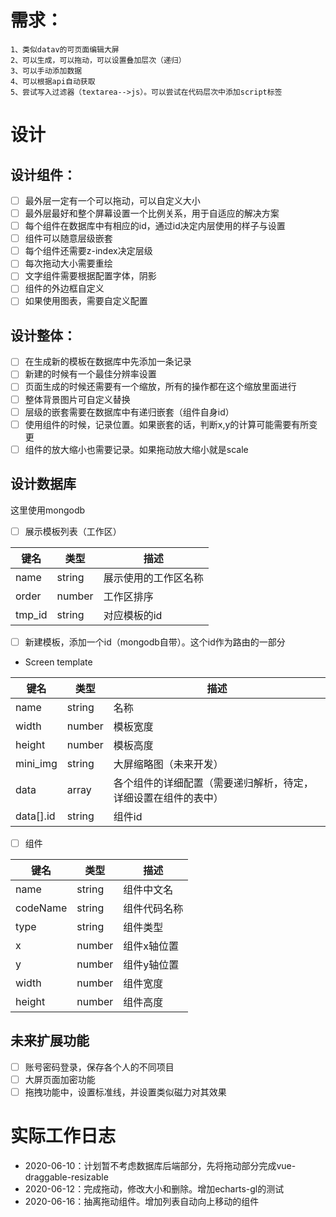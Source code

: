 # 需求：
    1、类似datav的可页面编辑大屏
    2、可以生成，可以拖动，可以设置叠加层次（递归）
    3、可以手动添加数据
    4、可以根据api自动获取
    5、尝试写入过滤器（textarea-->js）。可以尝试在代码层次中添加script标签

# 设计
## 设计组件：
 - [ ] 最外层一定有一个可以拖动，可以自定义大小
 - [ ] 最外层最好和整个屏幕设置一个比例关系，用于自适应的解决方案
 - [ ] 每个组件在数据库中有相应的id，通过id决定内层使用的样子与设置
 - [ ] 组件可以随意层级嵌套
 - [ ] 每个组件还需要z-index决定层级
 - [ ] 每次拖动大小需要重绘
 - [ ] 文字组件需要根据配置字体，阴影
 - [ ] 组件的外边框自定义
 - [ ] 如果使用图表，需要自定义配置

## 设计整体：
 - [ ] 在生成新的模板在数据库中先添加一条记录
 - [ ] 新建的时候有一个最佳分辨率设置
 - [ ] 页面生成的时候还需要有一个缩放，所有的操作都在这个缩放里面进行
 - [ ] 整体背景图片可自定义替换
 - [ ] 层级的嵌套需要在数据库中有递归嵌套（组件自身id）
 - [ ] 使用组件的时候，记录位置。如果嵌套的话，判断x,y的计算可能需要有所变更
 - [ ] 组件的放大缩小也需要记录。如果拖动放大缩小就是scale

## 设计数据库
这里使用mongodb
 - [ ] 展示模板列表（工作区）

| 键名 | 类型 | 描述 |
| ---- | ---- | ---- |
| name | string | 展示使用的工作区名称 |
| order | number | 工作区排序 |
| tmp_id | string | 对应模板的id |

 - [ ] 新建模板，添加一个id（mongodb自带）。这个id作为路由的一部分
- Screen template

| 键名 | 类型 | 描述 |
| ---- | ---- | ---- |
| name | string | 名称 |
| width | number | 模板宽度 |
| height | number | 模板高度 |
| mini_img | string | 大屏缩略图（未来开发） |
| data | array | 各个组件的详细配置（需要递归解析，待定，详细设置在组件的表中） |
| data[].id | string | 组件id |


 - [ ] 组件

| 键名 | 类型 | 描述 |
| ---- | ---- | ---- |
| name | string | 组件中文名 |
| codeName | string | 组件代码名称 |
| type | string | 组件类型 |
| x | number | 组件x轴位置 |
| y | number | 组件y轴位置 |
| width | number | 组件宽度 |
| height | number | 组件高度 |

## 未来扩展功能
 - [ ] 账号密码登录，保存各个人的不同项目
 - [ ] 大屏页面加密功能
 - [ ] 拖拽功能中，设置标准线，并设置类似磁力对其效果

# 实际工作日志
- 2020-06-10：计划暂不考虑数据库后端部分，先将拖动部分完成vue-draggable-resizable
- 2020-06-12：完成拖动，修改大小和删除。增加echarts-gl的测试
- 2020-06-16：抽离拖动组件。增加列表自动向上移动的组件